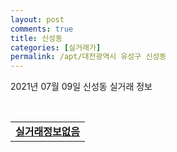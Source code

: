 ```yaml
---
layout: post
comments: true
title: 신성동
categories: [실거래가]
permalink: /apt/대전광역시 유성구 신성동
---
```


2021년 07월 09일 신성동 실거래 정보

<script type="text/javascript">
  google.charts.load('current', {'packages':['corechart']});
  google.charts.setOnLoadCallback(drawChart);

  function drawChart() {
    var data = google.visualization.arrayToDataTable([['거래일', '매매', '전월세', '전매'], ['20-07', 8, 14, 0], ['20-08', 11, 11, 0], ['20-09', 18, 6, 0], ['20-10', 19, 9, 0], ['20-11', 24, 10, 0], ['20-12', 28, 17, 0], ['21-01', 28, 10, 0], ['21-02', 23, 20, 0], ['21-03', 6, 11, 0], ['21-04', 14, 15, 0], ['21-05', 10, 9, 0], ['21-06', 6, 6, 0]]);

    var options = {
      title: '최근 1년간 유형별 거래량 추이',
      legend: { position: 'bottom' }
    };

    var chart = new google.visualization.LineChart(document.getElementById('columnchart_material'));
    chart.draw(data, (options));년간 
  }
</script>

<div id="columnchart_material" style="width: 95%; margin-left: -35px; display: block"></div>
<br>
<table>
  <tr>
    <td colspan="4" style="font-weight: bold;"><a href="https://search.naver.com/search.naver?query=신성동 실거래정보없음">실거래정보없음</a></td>
  </tr>
    
</table>
    